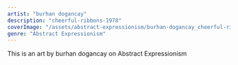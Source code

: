 ```yaml
---
artist: "burhan dogancay"
description: "cheerful-ribbons-1978"
coverImage: "/assets/abstract-expressionism/burhan-dogancay_cheerful-ribbons-1978.jpg"
genre: "Abstract Expressionism"
---
```

This is an art by burhan dogancay on Abstract Expressionism


